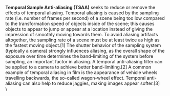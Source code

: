 **Temporal Sample Anti-aliasing (TSAA)** seeks to reduce or remove the
effects of temporal aliasing. Temporal aliasing is caused by the
sampling rate (i.e. number of frames per second) of a scene being too
low compared to the transformation speed of objects inside of the scene;
this causes objects to appear to jump or appear at a location instead of
giving the impression of smoothly moving towards them. To avoid aliasing
artifacts altogether, the sampling rate of a scene must be at least
twice as high as the fastest moving object.\[1\] The shutter behavior of
the sampling system (typically a camera) strongly influences aliasing,
as the overall shape of the exposure over time determines the
band-limiting of the system before sampling, an important factor in
aliasing. A temporal anti-aliasing filter can be applied to a camera to
achieve better band-limiting.\[2\] A common example of temporal aliasing
in film is the appearance of vehicle wheels travelling backwards, the
so-called wagon-wheel effect. Temporal anti-aliasing can also help to
reduce jaggies, making images appear softer.\[3\]\
\
